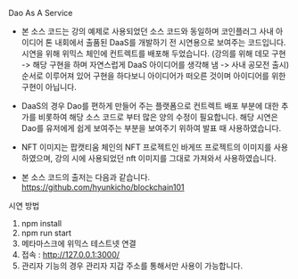 Dao As A Service

* 본 소스 코드는 강의 예제로 사용되었던 소스 코드와 동일하며 코인플러그 사내 아이디어 톤 내회에서 출품된 DaaS를 개발하기 전 시연용으로 보여주는 코드입니다. 시연을 위해 위믹스 체인에 컨트렉트를 배포해 두었습니다. (강의를 위해 데모 구현 -> 해당 구현을 하며 자연스럽게 DaaS 아이디어를 생각해 냄 -> 사내 공모전 출시) 순서로 이루어져 있어 구현을 하다보니 아이디어가 떠오른 것이며 아이디어를 위한 구현이 아닙니다.

* DaaS의 경우 Dao를 편하게 만들어 주는 플랫폼으로 컨트렉트 배포 부분에 대한 추가를 비롯하여 해당 소스 코드로 부터 많은 양의 수정이 필요합니다. 해당 시연은 Dao를 유저에게 쉽게 보여주는 부분을 보여주기 위하여 발표 때 사용하였습니다.

* NFT 이미지는 팝캣티움 체인의 NFT 프로젝트인 바게뜨 프로젝트의 이미지를 사용하였으며, 강의 시에 사용되었던 nft 이미지를 그대로 가져와서 사용하였습니다.

* 본 소스 코드의 출저는 다음과 같습니다. 
  https://github.com/hyunkicho/blockchain101


시연 방법
1. npm install
2. npm run start
3. 메타마스크에 위믹스 테스트넷 연결
4. 접속 : http://127.0.0.1:3000/
5. 관리자 기능의 경우 관리자 지갑 주소를 통해서만 사용이 가능합니다.
